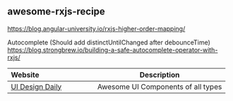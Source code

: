 ## awesome-rxjs-recipe

https://blog.angular-university.io/rxjs-higher-order-mapping/

Autocomplete (Should add distinctUntilChanged after debounceTime)
https://blog.strongbrew.io/building-a-safe-autocomplete-operator-with-rxjs/

| Website&nbsp; &nbsp; &nbsp; &nbsp; &nbsp; &nbsp; &nbsp; &nbsp; &nbsp; &nbsp; &nbsp; &nbsp; &nbsp; &nbsp; | Description                                                        |
| -------------------------------------------------------------------------------------------------------- | ------------------------------------------------------------------ |
| [UI Design Daily](https://uidesigndaily.com/)                                                            | Awesome UI Components of all types    
